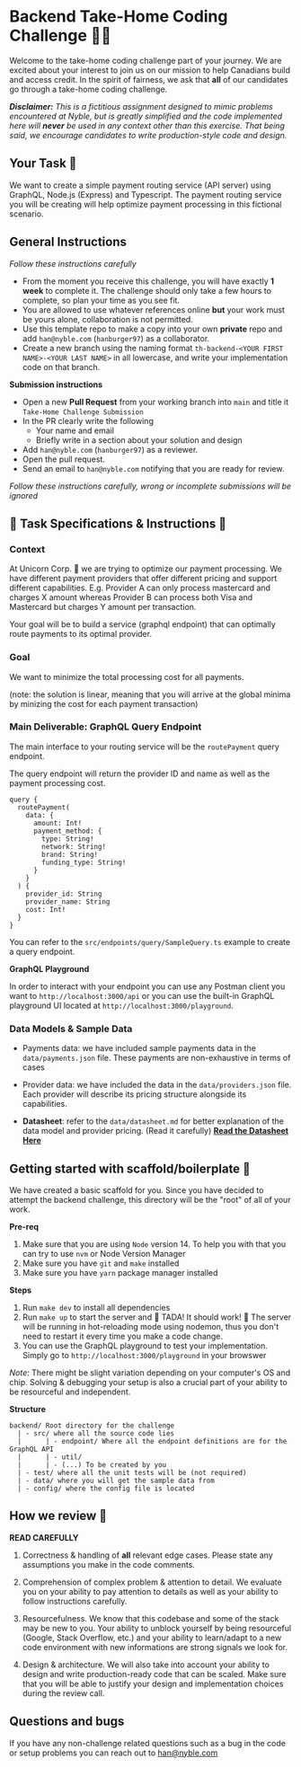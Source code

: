 # Backend Take-Home Coding Challenge 🧑‍💻


Welcome to the take-home coding challenge part of your journey. We are excited about your interest to join us on our mission to help Canadians build and access credit.
In the spirit of fairness, we ask that **all** of our candidates go through a take-home coding challenge. 

_**Disclaimer:** This is a fictitious assignment designed to mimic problems encountered at Nyble, but is greatly simplified and the code implemented here will **never** be used in any context other than this exercise. That being said, we encourage candidates to write production-style code and design._


## Your Task 🔨

We want to create a simple payment routing service (API server) using GraphQL, Node.js (Express) and Typescript.
The payment routing service you will be creating will help optimize payment processing in this fictional scenario.

## General Instructions

_Follow these instructions carefully_

* From the moment you receive this challenge, you will have exactly __1 week__ to complete it. The challenge should only take a few hours to complete, so plan your time as you see fit.
* You are allowed to use whatever references online __but__ your work must be yours alone, collaboration is not permitted.
* Use this template repo to make a copy into your own **private** repo and add `han@nyble.com` (`hanburger97`) as a collaborator. 
* Create a new branch using the naming format `th-backend-<YOUR FIRST NAME>-<YOUR LAST NAME>` in all lowercase, and write your implementation code on that branch.

**Submission instructions**

* Open a new **Pull Request** from your working branch into `main` and title it `Take-Home Challenge Submission`
* In the PR clearly write the following
  * Your name and email
  * Briefly write in a section about your solution and design
* Add `han@nyble.com` (`hanburger97`) as a reviewer.
* Open the pull request.
* Send an email to `han@nyble.com` notifying that you are ready for review.

_Follow these instructions carefully, wrong or incomplete submissions will be ignored_


## 🚧 Task Specifications & Instructions 🚧

### Context

At Unicorn Corp. 🦄 we are trying to optimize our payment processing. We have different payment providers that offer different pricing and support different capabilities. E.g. Provider A can only process mastercard and charges X amount whereas Provider B can process both Visa and Mastercard but charges Y amount per transaction.

Your goal will be to build a service (graphql endpoint) that can optimally route payments to its optimal provider. 

### Goal 

We want to minimize the total processing cost for all payments. 

(note: the solution is linear, meaning that you will arrive at the global minima by minizing the cost for each payment transaction)

### Main Deliverable: GraphQL Query Endpoint

The main interface to your routing service will be the `routePayment` query endpoint. 

The query endpoint will return the provider ID and name as well as the payment processing cost. 

```{gql}
query {
  routePayment(
    data: {
      amount: Int!
      payment_method: {
        type: String!
        network: String!
        brand: String!
        funding_type: String!
      }
    }
  ) {
    provider_id: String
    provider_name: String
    cost: Int!
  }
}

```

You can refer to the `src/endpoints/query/SampleQuery.ts` example to create a query endpoint. 

**GraphQL Playground**

In order to interact with your endpoint you can use any Postman client you want to `http://localhost:3000/api` or you can use the built-in GraphQL playground UI located at `http://localhost:3000/playground`.


### Data Models & Sample Data 

* Payments data: we have included sample payments data in the `data/payments.json` file. These payments are non-exhaustive in terms of cases

* Provider data: we have included the data in the `data/providers.json` file. Each provider will describe its pricing structure alongside its capabilities. 

* **Datasheet**: refer to the `data/datasheet.md` for better explanation of the data model and provider pricing. (Read it carefully) [**Read the Datasheet Here**](https://github.com/nyble/take-home-challenge/blob/main/data/datasheet.md)


## Getting started with scaffold/boilerplate 🚀

We have created a basic scaffold for you. Since you have decided to attempt the backend challenge, this directory will be the "root" of all of your work.

**Pre-req**
1. Make sure that you are using `Node` version 14. To help you with that you can try to use `nvm` or Node Version Manager
2. Make sure you have `git` and `make` installed
3. Make sure you have `yarn` package manager installed

**Steps**
1. Run `make dev` to install all dependencies 
2. Run `make up` to start the server and 🎉 TADA! It should work! 🎉 The server will be running in hot-reloading mode using nodemon, thus you don't need to restart it every time you make a code change.
3. You can use the GraphQL playground to test your implementation. Simply go to `http://localhost:3000/playground` in your browswer 

*Note:* There might be slight variation depending on your computer's OS and chip. Solving & debugging your setup is also a crucial part of your ability to be resourceful and independent.

**Structure**

```
backend/ Root directory for the challenge
  | - src/ where all the source code lies
  |      | - endpoint/ Where all the endpoint definitions are for the GraphQL API
  |      | - util/
  |      | - (...) To be created by you
  | - test/ where all the unit tests will be (not required)
  | - data/ where you will get the sample data from
  | - config/ where the config file is located
```

## How we review 🧐

**READ CAREFULLY**

1. Correctness & handling of **all** relevant edge cases. Please state any assumptions you make in the code comments.

2. Comprehension of complex problem & attention to detail. We evaluate you on your ability to pay attention to details as well as your ability to follow instructions carefully.

3. Resourcefulness. We know that this codebase and some of the stack may be new to you. Your ability to unblock yourself by being resourceful (Google, Stack Overflow, etc.) and your ability to learn/adapt to a new code environment with new informations are strong signals we look for.

4. Design & architecture. We will also take into account your ability to design and write production-ready code that can be scaled. Make sure that you will be able to justify your design and implementation choices during the review call.


## Questions and bugs

If you have any non-challenge related  questions such as a bug in the code or setup problems you can reach out to han@nyble.com

